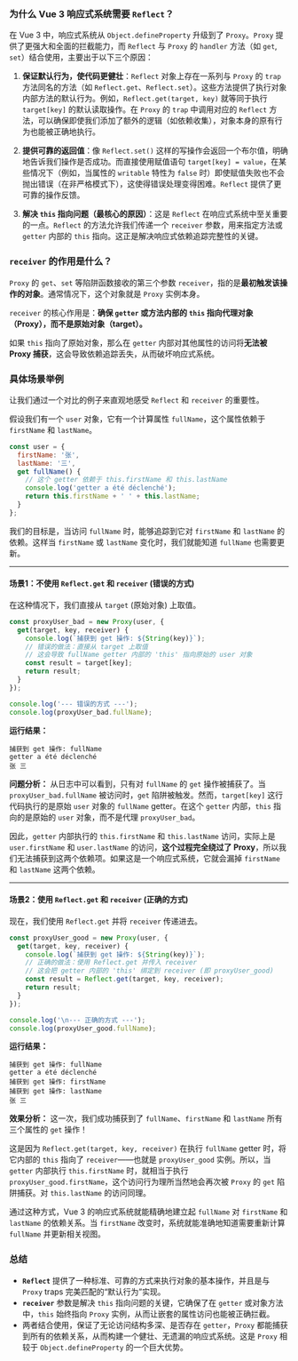 ### 为什么 Vue 3 响应式系统需要 `Reflect`？

在 Vue 3 中，响应式系统从 `Object.defineProperty` 升级到了 `Proxy`。`Proxy` 提供了更强大和全面的拦截能力，而 `Reflect` 与 `Proxy` 的 `handler` 方法（如 `get`, `set`）结合使用，主要出于以下三个原因：

1.  **保证默认行为，使代码更健壮**：`Reflect` 对象上存在一系列与 `Proxy` 的 `trap` 方法同名的方法（如 `Reflect.get`、`Reflect.set`）。这些方法提供了执行对象内部方法的默认行为。例如，`Reflect.get(target, key)` 就等同于执行 `target[key]` 的默认读取操作。在 `Proxy` 的 `trap` 中调用对应的 `Reflect` 方法，可以确保即使我们添加了额外的逻辑（如依赖收集），对象本身的原有行为也能被正确地执行。

2.  **提供可靠的返回值**：像 `Reflect.set()` 这样的写操作会返回一个布尔值，明确地告诉我们操作是否成功。而直接使用赋值语句 `target[key] = value`，在某些情况下（例如，当属性的 `writable` 特性为 `false` 时）即使赋值失败也不会抛出错误（在非严格模式下），这使得错误处理变得困难。`Reflect` 提供了更可靠的操作反馈。

3.  **解决 `this` 指向问题（最核心的原因）**：这是 `Reflect` 在响应式系统中至关重要的一点。`Reflect` 的方法允许我们传递一个 `receiver` 参数，用来指定方法或 `getter` 内部的 `this` 指向。这正是解决响应式依赖追踪完整性的关键。

### `receiver` 的作用是什么？

`Proxy` 的 `get`、`set` 等陷阱函数接收的第三个参数 `receiver`，指的是**最初触发该操作的对象**。通常情况下，这个对象就是 `Proxy` 实例本身。

`receiver` 的核心作用是：**确保 `getter` 或方法内部的 `this` 指向代理对象（Proxy），而不是原始对象（target）。**

如果 `this` 指向了原始对象，那么在 `getter` 内部对其他属性的访问将**无法被 Proxy 捕获**，这会导致依赖追踪丢失，从而破坏响应式系统。

### 具体场景举例

让我们通过一个对比的例子来直观地感受 `Reflect` 和 `receiver` 的重要性。

假设我们有一个 `user` 对象，它有一个计算属性 `fullName`，这个属性依赖于 `firstName` 和 `lastName`。

```javascript
const user = {
  firstName: '张',
  lastName: '三',
  get fullName() {
    // 这个 getter 依赖于 this.firstName 和 this.lastName
    console.log('getter a été déclenché');
    return this.firstName + ' ' + this.lastName;
  }
};
```

我们的目标是，当访问 `fullName` 时，能够追踪到它对 `firstName` 和 `lastName` 的依赖。这样当 `firstName` 或 `lastName` 变化时，我们就能知道 `fullName` 也需要更新。

---

#### 场景1：不使用 `Reflect.get` 和 `receiver` (错误的方式)

在这种情况下，我们直接从 `target` (原始对象) 上取值。

```javascript
const proxyUser_bad = new Proxy(user, {
  get(target, key, receiver) {
    console.log(`捕获到 get 操作: ${String(key)}`);
    // 错误的做法：直接从 target 上取值
    // 这会导致 fullName getter 内部的 'this' 指向原始的 user 对象
    const result = target[key];
    return result;
  }
});

console.log('--- 错误的方式 ---');
console.log(proxyUser_bad.fullName);
```

**运行结果：**

```
捕获到 get 操作: fullName
getter a été déclenché
张 三
```

**问题分析：**
从日志中可以看到，只有对 `fullName` 的 `get` 操作被捕获了。当 `proxyUser_bad.fullName` 被访问时，`get` 陷阱被触发。然而，`target[key]` 这行代码执行的是原始 `user` 对象的 `fullName` getter。在这个 `getter` 内部，`this` 指向的是原始的 `user` 对象，而不是代理 `proxyUser_bad`。

因此，`getter` 内部执行的 `this.firstName` 和 `this.lastName` 访问，实际上是 `user.firstName` 和 `user.lastName` 的访问，**这个过程完全绕过了 Proxy**，所以我们无法捕获到这两个依赖项。如果这是一个响应式系统，它就会漏掉 `firstName` 和 `lastName` 这两个依赖。

---

#### 场景2：使用 `Reflect.get` 和 `receiver` (正确的方式)

现在，我们使用 `Reflect.get` 并将 `receiver` 传递进去。

```javascript
const proxyUser_good = new Proxy(user, {
  get(target, key, receiver) {
    console.log(`捕获到 get 操作: ${String(key)}`);
    // 正确的做法：使用 Reflect.get 并传入 receiver
    // 这会把 getter 内部的 'this' 绑定到 receiver (即 proxyUser_good)
    const result = Reflect.get(target, key, receiver);
    return result;
  }
});

console.log('\n--- 正确的方式 ---');
console.log(proxyUser_good.fullName);
```

**运行结果：**

```
捕获到 get 操作: fullName
getter a été déclenché
捕获到 get 操作: firstName
捕获到 get 操作: lastName
张 三
```

**效果分析：**
这一次，我们成功捕获到了 `fullName`、`firstName` 和 `lastName` 所有三个属性的 `get` 操作！

这是因为 `Reflect.get(target, key, receiver)` 在执行 `fullName` getter 时，将它内部的 `this` 指向了 `receiver`——也就是 `proxyUser_good` 实例。所以，当 `getter` 内部执行 `this.firstName` 时，就相当于执行 `proxyUser_good.firstName`，这个访问行为理所当然地会再次被 `Proxy` 的 `get` 陷阱捕获。对 `this.lastName` 的访问同理。

通过这种方式，Vue 3 的响应式系统就能精确地建立起 `fullName` 对 `firstName` 和 `lastName` 的依赖关系。当 `firstName` 改变时，系统就能准确地知道需要重新计算 `fullName` 并更新相关视图。

### 总结

- **`Reflect`** 提供了一种标准、可靠的方式来执行对象的基本操作，并且是与 `Proxy` traps 完美匹配的“默认行为”实现。
- **`receiver`** 参数是解决 `this` 指向问题的关键，它确保了在 `getter` 或对象方法中，`this` 始终指向 `Proxy` 实例，从而让嵌套的属性访问也能被正确拦截。
- 两者结合使用，保证了无论访问结构多深、是否存在 `getter`，`Proxy` 都能捕获到所有的依赖关系，从而构建一个健壮、无遗漏的响应式系统。这是 `Proxy` 相较于 `Object.defineProperty` 的一个巨大优势。